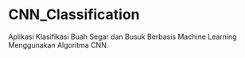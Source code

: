 # CNN_Classification
Aplikasi Klasifikasi Buah Segar dan Busuk Berbasis Machine Learning Menggunakan Algoritma CNN.
